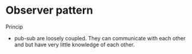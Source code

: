 # Observer pattern

Princip
* pub-sub are loosely coupled. They can communicate with each other and but have very little knowledge of each other.